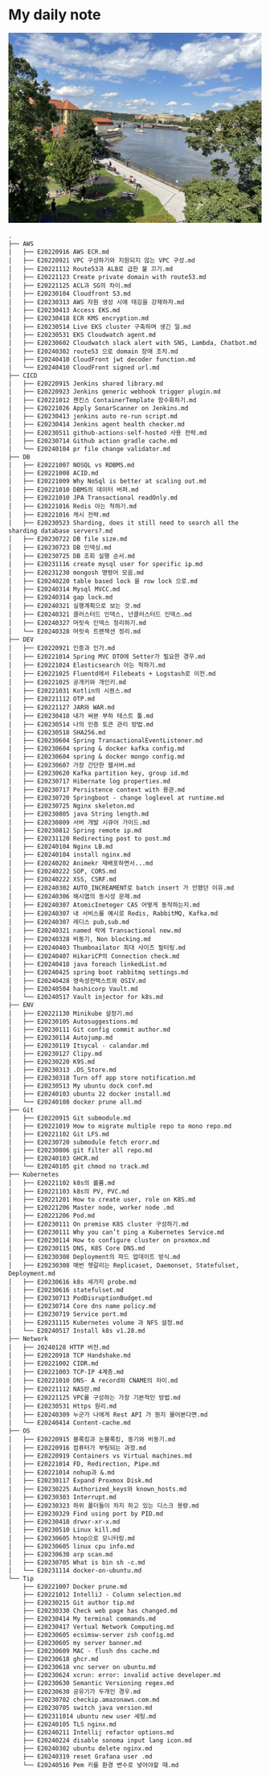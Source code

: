 # My daily note    
![main](./.images/main.jpg)    

    .
    ├── AWS
    │   ├── E20220916 AWS ECR.md
    │   ├── E20220921 VPC 구성하기와 지원되지 않는 VPC 구성.md
    │   ├── E20221112 Route53과 ALB로 급한 불 끄기.md
    │   ├── E20221123 Create private domain with route53.md
    │   ├── E20221125 ACL과 SG의 차이.md
    │   ├── E20230104 Cloudfront S3.md
    │   ├── E20230313 AWS 자원 생성 시에 태깅을 강제하자.md
    │   ├── E20230413 Access EKS.md
    │   ├── E20230418 ECR KMS encryption.md
    │   ├── E20230514 Live EKS cluster 구축하며 생긴 일.md
    │   ├── E20230531 EKS Cloudwatch agent.md
    │   ├── E20230602 Cloudwatch slack alert with SNS, Lambda, Chatbot.md
    │   ├── E20240302 route53 으로 domain 장애 조치.md
    │   ├── E20240410 CloudFront jwt decoder function.md
    │   └── E20240410 CloudFront signed url.md
    ├── CICD
    │   ├── E20220915 Jenkins shared library.md
    │   ├── E20220923 Jenkins generic webhook trigger plugin.md
    │   ├── E20221012 젠킨스 ContainerTemplate 함수화하기.md
    │   ├── E20221026 Apply SonarScanner on Jenkins.md
    │   ├── E20230413 jenkins auto re-run script.md
    │   ├── E20230414 Jenkins agent health checker.md
    │   ├── E20230511 github-actions-self-hosted 사용 전략.md
    │   ├── E20230714 Github action gradle cache.md
    │   └── E20240104 pr file change validator.md
    ├── DB
    │   ├── E20221007 NOSQL vs RDBMS.md
    │   ├── E20221008 ACID.md
    │   ├── E20221009 Why NoSql is better at scaling out.md
    │   ├── E20221010 DBMS의 데이터 버퍼.md
    │   ├── E20221010 JPA Transactional readOnly.md
    │   ├── E20221016 Redis 아는 척하기.md
    │   ├── E20221016 캐시 전략.md
    │   ├── E20230523 Sharding, does it still need to search all the sharding database servers?.md
    │   ├── E20230722 DB file size.md
    │   ├── E20230723 DB 인덱싱.md
    │   ├── E20230725 DB 조회 실행 순서.md
    │   ├── E20231116 create mysql user for specific ip.md
    │   ├── E20231230 mongosh 명령어 모음.md
    │   ├── E20240220 table based lock 을 row lock 으로.md
    │   ├── E20240314 Mysql MVCC.md
    │   ├── E20240314 gap lock.md
    │   ├── E20240321 실행계획으로 보는 것.md
    │   ├── E20240321 클러스터드 인덱스, 넌클러스터드 인덱스.md
    │   ├── E20240327 머릿속 인덱스 정리하기.md
    │   └── E20240328 머릿속 트랜잭션 정리.md
    ├── DEV
    │   ├── E20220921 인증과 인가.md
    │   ├── E20221014 Spring MVC DTO에 Setter가 필요한 경우.md
    │   ├── E20221024 Elasticsearch 아는 척하기.md
    │   ├── E20221025 Fluentd에서 Filebeats + Logstash로 이전.md
    │   ├── E20221025 공개키와 개인키.md
    │   ├── E20221031 Kotlin의 시퀀스.md
    │   ├── E20221112 OTP.md
    │   ├── E20221127 JAR와 WAR.md
    │   ├── E20230418 내가 써본 부하 테스트 툴.md
    │   ├── E20230514 나의 인증 토큰 관리 방법.md
    │   ├── E20230518 SHA256.md
    │   ├── E20230604 Spring TransactionalEventListener.md
    │   ├── E20230604 spring & docker kafka config.md
    │   ├── E20230604 spring & docker mongo config.md
    │   ├── E20230607 가장 간단한 웹서버.md
    │   ├── E20230620 Kafka partition key, group id.md
    │   ├── E20230717 Hibernate log properties.md
    │   ├── E20230717 Persistence context with 용관.md
    │   ├── E20230720 Springboot - change loglevel at runtime.md
    │   ├── E20230725 Nginx skeleton.md
    │   ├── E20230805 java String length.md
    │   ├── E20230809 서버 개발 시큐어 가이드.md
    │   ├── E20230812 Spring remote ip.md
    │   ├── E20231120 Redirecting post to post.md
    │   ├── E20240104 Nginx LB.md
    │   ├── E20240104 install nginx.md
    │   ├── E20240202 Animekr 재배포하면서...md
    │   ├── E20240222 SOP, CORS.md
    │   ├── E20240222 XSS, CSRF.md
    │   ├── E20240302 AUTO_INCREAMENT로 batch insert 가 안됐던 이유.md
    │   ├── E20240306 해시맵의 동시성 문제.md
    │   ├── E20240307 AtomicIneteger CAS 어떻게 동작하는지.md
    │   ├── E20240307 내 서비스를 예시로 Redis, RabbitMQ, Kafka.md
    │   ├── E20240307 레디스 pub,sub.md
    │   ├── E20240321 named 락에 Transactional new.md
    │   ├── E20240328 비동기, Non blocking.md
    │   ├── E20240403 Thumbnailator 최대 사이즈 필터링.md
    │   ├── E20240407 HikariCP의 Connection check.md
    │   ├── E20240418 java foreach linkedList.md
    │   ├── E20240425 spring boot rabbitmq settings.md
    │   ├── E20240428 영속성컨텍스트와 OSIV.md
    │   ├── E20240504 hashicorp Vault.md
    │   └── E20240517 Vault injector for k8s.md
    ├── ENV
    │   ├── E20221130 Minikube 설정기.md
    │   ├── E20230105 Autosuggestions.md
    │   ├── E20230111 Git config commit author.md
    │   ├── E20230114 Autojump.md
    │   ├── E20230119 Itsycal - calandar.md
    │   ├── E20230127 Clipy.md
    │   ├── E20230220 K9S.md
    │   ├── E20230313 .DS_Store.md
    │   ├── E20230318 Turn off app store notification.md
    │   ├── E20230513 My ubuntu dock conf.md
    │   ├── E20240103 ubuntu 22 docker install.md
    │   └── E20240108 docker prune all.md
    ├── Git
    │   ├── E20220915 Git submodule.md
    │   ├── E20221019 How to migrate multiple repo to mono repo.md
    │   ├── E20221102 Git LFS.md
    │   ├── E20230720 submodule fetch erorr.md
    │   ├── E20230806 git filter all repo.md
    │   ├── E20240103 GHCR.md
    │   └── E20240105 git chmod no track.md
    ├── Kubernetes
    │   ├── E20221102 k8s의 볼륨.md
    │   ├── E20221103 k8s의 PV, PVC.md
    │   ├── E20221201 How to create user, role on K8S.md
    │   ├── E20221206 Master node, worker node .md
    │   ├── E20221206 Pod.md
    │   ├── E20230111 On premise K8S cluster 구성하기.md
    │   ├── E20230111 Why you can’t ping a Kubernetes Service.md
    │   ├── E20230114 How to configure cluster on proxmox.md
    │   ├── E20230115 DNS, K8S Core DNS.md
    │   ├── E20230308 Deployment의 파드 업데이트 방식.md
    │   ├── E20230308 매번 헷갈리는 Replicaset, Daemonset, Statefulset, Deployment.md
    │   ├── E20230616 k8s 세가지 probe.md
    │   ├── E20230616 statefulset.md
    │   ├── E20230713 PodDisruptionBudget.md
    │   ├── E20230714 Core dns name policy.md
    │   ├── E20230719 Service port.md
    │   ├── E20231115 Kubernetes volume 과 NFS 설정.md
    │   └── E20240517 Install k8s v1.28.md
    ├── Network
    │   ├── 20240128 HTTP 버전.md
    │   ├── E20220918 TCP Handshake.md
    │   ├── E20221002 CIDR.md
    │   ├── E20221003 TCP-IP 4계층.md
    │   ├── E20221010 DNS- A record와 CNAME의 차이.md
    │   ├── E20221112 NAS란.md
    │   ├── E20221125 VPC를 구성하는 가장 기본적인 방법.md
    │   ├── E20230531 Https 원리.md
    │   ├── E20240309 누군가 나에게 Rest API 가 뭔지 물어본다면.md
    │   └── E20240414 Content-cache.md
    ├── OS
    │   ├── E20220915 블록킹과 논블록킹, 동기와 비동기.md
    │   ├── E20220916 컴퓨터가 부팅되는 과정.md
    │   ├── E20220919 Containers vs Virtual machines.md
    │   ├── E20221014 FD, Redirection, Pipe.md
    │   ├── E20221014 nohup과 &.md
    │   ├── E20230117 Expand Proxmox Disk.md
    │   ├── E20230225 Authorized_keys와 known_hosts.md
    │   ├── E20230303 Interrupt.md
    │   ├── E20230323 하위 폴더들이 차지 하고 있는 디스크 용량.md
    │   ├── E20230329 Find using port by PID.md
    │   ├── E20230418 drwxr-xr-x.md
    │   ├── E20230510 Linux kill.md
    │   ├── E20230605 htop으로 모니터링.md
    │   ├── E20230605 linux cpu info.md
    │   ├── E20230630 arp scan.md
    │   ├── E20230705 What is bin sh -c.md
    │   └── E20231114 docker-on-ubuntu.md
    └── Tip
        ├── E20221007 Docker prune.md
        ├── E20221012 IntelliJ - Column selection.md
        ├── E20230215 Git author tip.md
        ├── E20230330 Check web page has changed.md
        ├── E20230414 My terminal commands.md
        ├── E20230417 Vertual Network Computing.md
        ├── E20230605 ecsimsw-server zsh config.md
        ├── E20230605 my server banner.md
        ├── E20230609 MAC - flush dns cache.md
        ├── E20230618 ghcr.md
        ├── E20230618 vnc server on ubuntu.md
        ├── E20230624 xcrun: error: invalid active developer.md
        ├── E20230630 Semantic Versioning regex.md
        ├── E20230630 공유기가 두개인 경우.md
        ├── E20230702 checkip.amazonaws.com.md
        ├── E20230705 switch java version.md
        ├── E202311014 ubuntu new user 세팅.md
        ├── E20240105 TLS nginx.md
        ├── E20240211 Intellij refactor options.md
        ├── E20240224 disable sonoma input lang icon.md
        ├── E20240302 ubuntu delete nginx.md
        ├── E20240319 reset Grafana user .md
        └── E20240516 Pem 키를 환경 변수로 넣어야할 때.md
